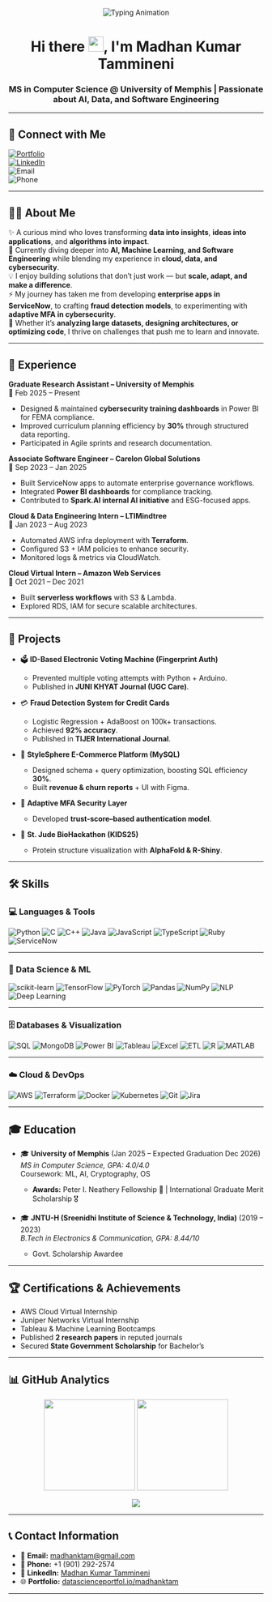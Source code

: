 <!-- Profile Banner -->
<!-- Header with Typing Animation -->
<p align="center">
  <img src="https://readme-typing-svg.herokuapp.com?font=Fira+Code&size=25&pause=1000&color=00C2FF&center=true&vCenter=true&width=600&lines=AI+%26+Data+Science+Enthusiast;Software+Engineer;Always+Learning+%26+Exploring+New+Tech" alt="Typing Animation" />
</p>

<h1 align="center">Hi there <img src="https://raw.githubusercontent.com/MartinHeinz/MartinHeinz/master/wave.gif" width="30px">, I'm Madhan Kumar Tammineni</h1>
<h3 align="center">MS in Computer Science @ University of Memphis | Passionate about AI, Data, and Software Engineering</h3>


---


## 🔗 Connect with Me  

[![Portfolio](https://img.shields.io/badge/Portfolio-8A2BE2?style=for-the-badge&logo=google-chrome&logoColor=white)](https://www.datascienceportfol.io/madhanktam)  
[![LinkedIn](https://img.shields.io/badge/LinkedIn-0A66C2?style=for-the-badge&logo=linkedin&logoColor=white)](https://www.linkedin.com/in/madhan-kumar-tammineni-4487a4197/)  
![Email](https://img.shields.io/badge/Email-madhanktam@gmail.com-D14836?style=for-the-badge&logo=gmail&logoColor=white)  
![Phone](https://img.shields.io/badge/Phone-%2B1--901--292--2574-25D366?style=for-the-badge&logo=whatsapp&logoColor=white)  

---

## 👨‍💻 About Me

✨ A curious mind who loves transforming **data into insights**, **ideas into applications**, and **algorithms into impact**.  
🌱 Currently diving deeper into **AI, Machine Learning, and Software Engineering** while blending my experience in **cloud, data, and cybersecurity**.  
💡 I enjoy building solutions that don’t just work — but **scale, adapt, and make a difference**.  
⚡ My journey has taken me from developing **enterprise apps in ServiceNow**, to crafting **fraud detection models**, to experimenting with **adaptive MFA in cybersecurity**.  
🚀 Whether it’s **analyzing large datasets, designing architectures, or optimizing code**, I thrive on challenges that push me to learn and innovate.  

---

## 💼 Experience

**Graduate Research Assistant – University of Memphis**  
📅 Feb 2025 – Present  
- Designed & maintained **cybersecurity training dashboards** in Power BI for FEMA compliance.  
- Improved curriculum planning efficiency by **30%** through structured data reporting.  
- Participated in Agile sprints and research documentation.  

**Associate Software Engineer – Carelon Global Solutions**  
📅 Sep 2023 – Jan 2025  
- Built ServiceNow apps to automate enterprise governance workflows.  
- Integrated **Power BI dashboards** for compliance tracking.  
- Contributed to **Spark.AI internal AI initiative** and ESG-focused apps.  

**Cloud & Data Engineering Intern – LTIMindtree**  
📅 Jan 2023 – Aug 2023  
- Automated AWS infra deployment with **Terraform**.  
- Configured S3 + IAM policies to enhance security.  
- Monitored logs & metrics via CloudWatch.  

**Cloud Virtual Intern – Amazon Web Services**  
📅 Oct 2021 – Dec 2021  
- Built **serverless workflows** with S3 & Lambda.  
- Explored RDS, IAM for secure scalable architectures.  

---

## 🚀 Projects

- 🗳️ **ID-Based Electronic Voting Machine (Fingerprint Auth)**  
  - Prevented multiple voting attempts with Python + Arduino.  
  - Published in **JUNI KHYAT Journal (UGC Care)**.  

- 💳 **Fraud Detection System for Credit Cards**  
  - Logistic Regression + AdaBoost on 100k+ transactions.  
  - Achieved **92% accuracy**.  
  - Published in **TIJER International Journal**.  

- 🛒 **StyleSphere E-Commerce Platform (MySQL)**  
  - Designed schema + query optimization, boosting SQL efficiency **30%**.  
  - Built **revenue & churn reports** + UI with Figma.  

- 🔐 **Adaptive MFA Security Layer**  
  - Developed **trust-score–based authentication model**.  

- 🧬 **St. Jude BioHackathon (KIDS25)**  
  - Protein structure visualization with **AlphaFold & R-Shiny**.  

---

## 🛠️ Skills

### 💻 Languages & Tools  
![Python](https://img.shields.io/badge/Python-3776AB?style=for-the-badge&logo=python&logoColor=white) 
![C](https://img.shields.io/badge/C-00599C?style=for-the-badge&logo=c&logoColor=white) 
![C++](https://img.shields.io/badge/C++-00599C?style=for-the-badge&logo=cplusplus&logoColor=white) 
![Java](https://img.shields.io/badge/Java-007396?style=for-the-badge&logo=java&logoColor=white) 
![JavaScript](https://img.shields.io/badge/JavaScript-F7DF1E?style=for-the-badge&logo=javascript&logoColor=black) 
![TypeScript](https://img.shields.io/badge/TypeScript-3178C6?style=for-the-badge&logo=typescript&logoColor=white) 
![Ruby](https://img.shields.io/badge/Ruby-CC342D?style=for-the-badge&logo=ruby&logoColor=white)  
![ServiceNow](https://img.shields.io/badge/ServiceNow-1BB55C?style=for-the-badge&logo=servicenow&logoColor=white)  

---

### 🤖 Data Science & ML  
![scikit-learn](https://img.shields.io/badge/scikit--learn-F7931E?style=for-the-badge&logo=scikitlearn&logoColor=white) 
![TensorFlow](https://img.shields.io/badge/TensorFlow-FF6F00?style=for-the-badge&logo=tensorflow&logoColor=white) 
![PyTorch](https://img.shields.io/badge/PyTorch-EE4C2C?style=for-the-badge&logo=pytorch&logoColor=white) 
![Pandas](https://img.shields.io/badge/Pandas-150458?style=for-the-badge&logo=pandas&logoColor=white) 
![NumPy](https://img.shields.io/badge/NumPy-013243?style=for-the-badge&logo=numpy&logoColor=white) 
![NLP](https://img.shields.io/badge/NLP-CC0000?style=for-the-badge&logo=OpenAI&logoColor=white) 
![Deep Learning](https://img.shields.io/badge/Deep_Learning-000000?style=for-the-badge&logo=Keras&logoColor=white)  

---

### 🗄️ Databases & Visualization  
![SQL](https://img.shields.io/badge/SQL-025E8C?style=for-the-badge&logo=postgresql&logoColor=white) 
![MongoDB](https://img.shields.io/badge/MongoDB-47A248?style=for-the-badge&logo=mongodb&logoColor=white) 
![Power BI](https://img.shields.io/badge/PowerBI-F2C811?style=for-the-badge&logo=powerbi&logoColor=black) 
![Tableau](https://img.shields.io/badge/Tableau-E97627?style=for-the-badge&logo=tableau&logoColor=white) 
![Excel](https://img.shields.io/badge/Excel-217346?style=for-the-badge&logo=microsoft-excel&logoColor=white) 
![ETL](https://img.shields.io/badge/ETL-FF6F00?style=for-the-badge&logo=apache-airflow&logoColor=white) 
![R](https://img.shields.io/badge/R-276DC3?style=for-the-badge&logo=r&logoColor=white) 
![MATLAB](https://img.shields.io/badge/MATLAB-0076A8?style=for-the-badge&logo=mathworks&logoColor=white)  

---

### ☁️ Cloud & DevOps  
![AWS](https://img.shields.io/badge/AWS-232F3E?style=for-the-badge&logo=amazonaws&logoColor=white) 
![Terraform](https://img.shields.io/badge/Terraform-7B42BC?style=for-the-badge&logo=terraform&logoColor=white) 
![Docker](https://img.shields.io/badge/Docker-2496ED?style=for-the-badge&logo=docker&logoColor=white) 
![Kubernetes](https://img.shields.io/badge/Kubernetes-326CE5?style=for-the-badge&logo=kubernetes&logoColor=white) 
![Git](https://img.shields.io/badge/Git-F05032?style=for-the-badge&logo=git&logoColor=white) 
![Jira](https://img.shields.io/badge/Jira-0052CC?style=for-the-badge&logo=jira&logoColor=white)  

---

## 🎓 Education

- 🎓 **University of Memphis** (Jan 2025 – Expected Graduation Dec 2026)  
  *MS in Computer Science, GPA: 4.0/4.0*  
  Coursework: ML, AI, Cryptography, OS
  - **Awards:** Peter I. Neathery Fellowship 🏅 | International Graduate Merit Scholarship 🎖️ 

- 🎓 **JNTU-H (Sreenidhi Institute of Science & Technology, India)** (2019 – 2023)  
  *B.Tech in Electronics & Communication, GPA: 8.44/10*  
  - Govt. Scholarship Awardee  

---

## 🏆 Certifications & Achievements

- AWS Cloud Virtual Internship  
- Juniper Networks Virtual Internship  
- Tableau & Machine Learning Bootcamps  
- Published **2 research papers** in reputed journals  
- Secured **State Government Scholarship** for Bachelor’s  

---

## 📊 GitHub Analytics

<p align="center">
  <img src="https://github-readme-stats.vercel.app/api?username=Madhan120-prog&show_icons=true&theme=radical" height="180"/>
  <img src="https://github-readme-streak-stats.herokuapp.com/?user=Madhan120-prog&theme=radical" height="180"/>
</p>

<p align="center">
  <img src="https://github-readme-activity-graph.vercel.app/graph?username=Madhan120-prog&theme=react-dark&hide_border=true" />
</p>

---

## 📞 Contact Information

- 📧 **Email:** [madhanktam@gmail.com](mailto:madhanktam@gmail.com)  
- 📱 **Phone:** +1 (901) 292-2574  
- 🔗 **LinkedIn:** [Madhan Kumar Tammineni](https://www.linkedin.com/in/madhan-kumar-tammineni-4487a4197/)  
- 🌐 **Portfolio:** [datascienceportfol.io/madhanktam](https://www.datascienceportfol.io/madhanktam)  

---
